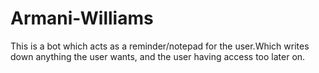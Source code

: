 # Armani-Williams
This is a bot which acts as a reminder/notepad for the user.Which writes down anything the user wants, and the user having access too later on.

